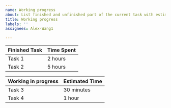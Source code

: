 ```yaml
---
name: Working progress
about: List finished and unfinished part of the current task with estimated time
title: Working progress
labels: ''
assignees: Alex-Wang1

---
```


| Finished Task | Time Spent |                        
| ------------- | ------------- |
| Task 1  | 2 hours  |
| Task 2  | 5 hours |

| Working in progress | Estimated Time |
| ------------- | ------------- |
| Task 3  | 30 minutes  |
| Task 4  | 1 hour |
